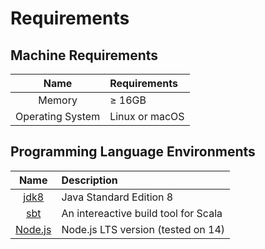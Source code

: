 # Requirements

## Machine Requirements
| Name              | Requirements   |
|:-----------------:|:---------------|
| Memory            | ≥ 16GB         |
| Operating System  | Linux or macOS |

## Programming Language Environments
| Name                                                        | Description                          |
|:-----------------------------------------------------------:|:-------------------------------------|
| [jdk8](https://www.oracle.com/java/technologies/java8.html) | Java Standard Edition 8              |
| [sbt](https://www.scala-sbt.org/)                           | An intereactive build tool for Scala |
| [Node.js](https://nodejs.org/)                              | Node.js LTS version (tested on 14)   |
